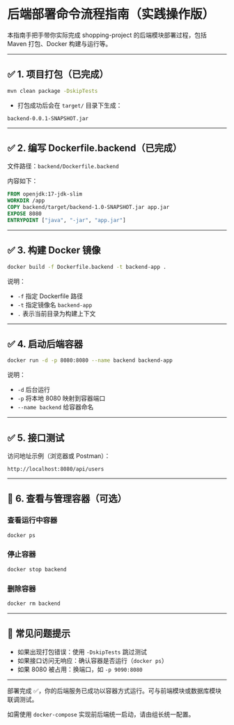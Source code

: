 # 后端部署命令流程指南（实践操作版）

本指南手把手带你实际完成 shopping-project 的后端模块部署过程，包括 Maven 打包、Docker 构建与运行等。

---

## ✅ 1. 项目打包（已完成）

```bash
mvn clean package -DskipTests
```

* 打包成功后会在 `target/` 目录下生成：

```
backend-0.0.1-SNAPSHOT.jar
```

---

## ✅ 2. 编写 Dockerfile.backend（已完成）

文件路径：`backend/Dockerfile.backend`

内容如下：

```dockerfile
FROM openjdk:17-jdk-slim
WORKDIR /app
COPY backend/target/backend-1.0-SNAPSHOT.jar app.jar
EXPOSE 8080
ENTRYPOINT ["java", "-jar", "app.jar"]
```

---

## ✅ 3. 构建 Docker 镜像

```bash
docker build -f Dockerfile.backend -t backend-app .
```

说明：

* `-f` 指定 Dockerfile 路径
* `-t` 指定镜像名 `backend-app`
* `.` 表示当前目录为构建上下文

---

## ✅ 4. 启动后端容器

```bash
docker run -d -p 8080:8080 --name backend backend-app
```

说明：

* `-d` 后台运行
* `-p` 将本地 8080 映射到容器端口
* `--name backend` 给容器命名

---

## ✅ 5. 接口测试

访问地址示例（浏览器或 Postman）：

```
http://localhost:8080/api/users
```

---

## 🧹 6. 查看与管理容器（可选）

### 查看运行中容器

```bash
docker ps
```

### 停止容器

```bash
docker stop backend
```

### 删除容器

```bash
docker rm backend
```

---

## 📌 常见问题提示

* 如果出现打包错误：使用 `-DskipTests` 跳过测试
* 如果接口访问无响应：确认容器是否运行（`docker ps`）
* 如果 8080 被占用：换端口，如 `-p 9090:8080`

---

部署完成 ✅，你的后端服务已成功以容器方式运行。可与前端模块或数据库模块联调测试。

如需使用 `docker-compose` 实现前后端统一启动，请由组长统一配置。

